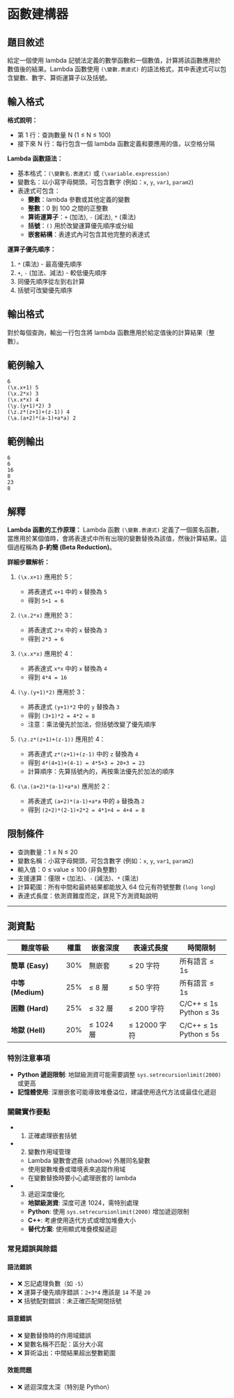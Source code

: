 # 函數建構器

## 題目敘述

給定一個使用 lambda 記號法定義的數學函數和一個數值，計算將該函數應用於數值後的結果。Lambda 函數使用 `(\變數.表達式)` 的語法格式，其中表達式可以包含變數、數字、算術運算子以及括號。


## 輸入格式

**格式說明：**
- 第 1 行：查詢數量 N (1 ≤ N ≤ 100)
- 接下來 N 行：每行包含一個 lambda 函數定義和要應用的值，以空格分隔

**Lambda 函數語法：**
- 基本格式：`(\變數名.表達式)` 或 `(\variable.expression)`
- 變數名：以小寫字母開頭，可包含數字 (例如：`x`, `y`, `var1`, `param2`)
- 表達式可包含：
  - **變數**：lambda 參數或其他定義的變數
  - **整數**：0 到 100 之間的正整數
  - **算術運算子**：`+` (加法), `-` (減法), `*` (乘法)
  - **括號**：`()` 用於改變運算優先順序或分組
  - **嵌套結構**：表達式內可包含其他完整的表達式

**運算子優先順序：**
1. `*` (乘法) - 最高優先順序
2. `+`, `-` (加法、減法) - 較低優先順序
3. 同優先順序從左到右計算
4. 括號可改變優先順序

## 輸出格式
對於每個查詢，輸出一行包含將 lambda 函數應用於給定值後的計算結果（整數）。

## 範例輸入
```
6
(\x.x+1) 5
(\x.2*x) 3
(\x.x*x) 4
(\y.(y+1)*2) 3
(\z.z*(z+1)+(z-1)) 4
(\a.(a+2)*(a-1)+a*a) 2
```

## 範例輸出
```
6
6
16
8
23
8
```

## 解釋

**Lambda 函數的工作原理：**
Lambda 函數 `(\變數.表達式)` 定義了一個匿名函數，當應用於某個值時，會將表達式中所有出現的變數替換為該值，然後計算結果。這個過程稱為 **β-約簡 (Beta Reduction)**。

**詳細步驟解析：**

1. `(\x.x+1)` 應用於 5：
   - 將表達式 `x+1` 中的 `x` 替換為 `5`
   - 得到 `5+1 = 6`

2. `(\x.2*x)` 應用於 3：
   - 將表達式 `2*x` 中的 `x` 替換為 `3`
   - 得到 `2*3 = 6`

3. `(\x.x*x)` 應用於 4：
   - 將表達式 `x*x` 中的 `x` 替換為 `4`
   - 得到 `4*4 = 16`

4. `(\y.(y+1)*2)` 應用於 3：
   - 將表達式 `(y+1)*2` 中的 `y` 替換為 `3`
   - 得到 `(3+1)*2 = 4*2 = 8`
   - 注意：乘法優先於加法，但括號改變了優先順序

5. `(\z.z*(z+1)+(z-1))` 應用於 4：
   - 將表達式 `z*(z+1)+(z-1)` 中的 `z` 替換為 `4`
   - 得到 `4*(4+1)+(4-1) = 4*5+3 = 20+3 = 23`
   - 計算順序：先算括號內的，再按乘法優先於加法的順序

6. `(\a.(a+2)*(a-1)+a*a)` 應用於 2：
   - 將表達式 `(a+2)*(a-1)+a*a` 中的 `a` 替換為 `2`
   - 得到 `(2+2)*(2-1)+2*2 = 4*1+4 = 4+4 = 8`

## 限制條件
- 查詢數量：1 ≤ N ≤ 20
- 變數名稱：小寫字母開頭，可包含數字 (例如：`x`, `y`, `var1`, `param2`)
- 輸入值：0 ≤ value ≤ 100 (非負整數)
- 支援運算：僅限 `+` (加法)、`-` (減法)、`*` (乘法)
- 計算範圍：所有中間和最終結果都能放入 64 位元有符號整數 (`long long`)
- 表達式長度：依測資難度而定，詳見下方測資點說明

---

## 測資點

| 難度等級          | 權重 | 嵌套深度  | 表達式長度   | 時間限制                  |
| ----------------- | ---- | --------- | ------------ | ------------------------- |
| **簡單 (Easy)**   | 30%  | 無嵌套    | ≤ 20 字符    | 所有語言 ≤ 1s             |
| **中等 (Medium)** | 25%  | ≤ 8 層    | ≤ 50 字符    | 所有語言 ≤ 1s             |
| **困難 (Hard)**   | 25%  | ≤ 32 層   | ≤ 200 字符   | C/C++ ≤ 1s<br>Python ≤ 3s |
| **地獄 (Hell)**   | 20%  | ≤ 1024 層 | ≤ 12000 字符 | C/C++ ≤ 1s<br>Python ≤ 5s |

### 特別注意事項
- **Python 遞迴限制**: 地獄級測資可能需要調整 `sys.setrecursionlimit(2000)` 或更高
- **記憶體使用**: 深層嵌套可能導致堆疊溢位，建議使用迭代方法或最佳化遞迴


### 關鍵實作要點

- 1. 正確處理嵌套括號
- 2. 變數作用域管理
  - Lambda 變數會遮蔽 (shadow) 外層同名變數
  - 使用變數堆疊或環境表來追蹤作用域
  - 在變數替換時要小心處理嵌套的 lambda
- 3. 遞迴深度優化
  - **地獄級測資**: 深度可達 1024，需特別處理
  - **Python**: 使用 `sys.setrecursionlimit(2000)` 增加遞迴限制
  - **C++**: 考慮使用迭代方式或增加堆疊大小
  - **替代方案**: 使用顯式堆疊模擬遞迴


### 常見錯誤與除錯

#### 語法錯誤
- ❌ 忘記處理負數（如 `-5`）
- ❌ 運算子優先順序錯誤：`2+3*4` 應該是 `14` 不是 `20`
- ❌ 括號配對錯誤：未正確匹配開閉括號

#### 語意錯誤
- ❌ 變數替換時的作用域錯誤
- ❌ 變數名稱不匹配：區分大小寫
- ❌ 算術溢出：中間結果超出整數範圍

#### 效能問題
- ❌ 遞迴深度太深（特別是 Python）

